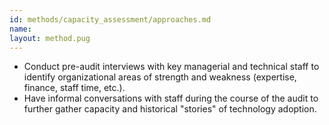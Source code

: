 ```yaml
---
id: methods/capacity_assessment/approaches.md
name: 
layout: method.pug
---
```


 * Conduct pre-audit interviews with key managerial and technical staff to identify organizational areas of strength and weakness (expertise, finance, staff time, etc.).
 * Have informal conversations with staff during the course of the audit to further gather capacity and historical "stories" of technology adoption.

